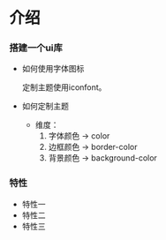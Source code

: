 # 介绍

### 搭建一个ui库

- 如何使用字体图标
  
  定制主题使用iconfont。

- 如何定制主题
  - 维度：
    1. 字体颜色 -> color
    2. 边框颜色 -> border-color
    3. 背景颜色 -> background-color
     

### 特性

- 特性一
- 特性二
- 特性三
